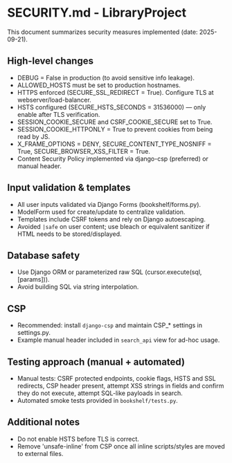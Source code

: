# SECURITY.md - LibraryProject

This document summarizes security measures implemented (date: 2025-09-21).

## High-level changes
- DEBUG = False in production (to avoid sensitive info leakage).
- ALLOWED_HOSTS must be set to production hostnames.
- HTTPS enforced (SECURE_SSL_REDIRECT = True). Configure TLS at webserver/load-balancer.
- HSTS configured (SECURE_HSTS_SECONDS = 31536000) — only enable after TLS verification.
- SESSION_COOKIE_SECURE and CSRF_COOKIE_SECURE set to True.
- SESSION_COOKIE_HTTPONLY = True to prevent cookies from being read by JS.
- X_FRAME_OPTIONS = DENY, SECURE_CONTENT_TYPE_NOSNIFF = True, SECURE_BROWSER_XSS_FILTER = True.
- Content Security Policy implemented via django-csp (preferred) or manual header.

## Input validation & templates
- All user inputs validated via Django Forms (bookshelf/forms.py).
- ModelForm used for create/update to centralize validation.
- Templates include CSRF tokens and rely on Django autoescaping.
- Avoided `|safe` on user content; use bleach or equivalent sanitizer if HTML needs to be stored/displayed.

## Database safety
- Use Django ORM or parameterized raw SQL (cursor.execute(sql, [params])).
- Avoid building SQL via string interpolation.

## CSP
- Recommended: install `django-csp` and maintain CSP_* settings in settings.py.
- Example manual header included in `search_api` view for ad-hoc usage.

## Testing approach (manual + automated)
- Manual tests: CSRF protected endpoints, cookie flags, HSTS and SSL redirects, CSP header present, attempt XSS strings in fields and confirm they do not execute, attempt SQL-like payloads in search.
- Automated smoke tests provided in `bookshelf/tests.py`.

## Additional notes
- Do not enable HSTS before TLS is correct.
- Remove 'unsafe-inline' from CSP once all inline scripts/styles are moved to external files.

